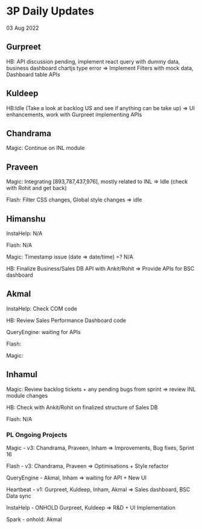 # 3P Daily Updates
03 Aug 2022

## Gurpreet
HB: API discussion pending, implement react query with dummy data, business dashboard chartjs type error => Implement Filters with mock data, Dashboard table APIs

## Kuldeep
HB:Idle (Take a look at backlog US and see if anything can be take up) => UI enhancements, work with Gurpreet implementing APIs

## Chandrama

Magic: Continue on INL module

## Praveen
Magic: Integrating [893,787,437,976], mostly related to INL => Idle (check with Rohit and get back)

Flash: Filter CSS changes, Global style changes => idle

## Himanshu
InstaHelp: N/A

Flash: N/A

Magic: Timestamp issue (date => date/time) =? N/A

HB: Finalize Business/Sales DB API with Ankit/Rohit => Provide APIs for BSC dashboard

## Akmal
InstaHelp: Check COM code

HB: Review Sales Performance Dashboard code

QueryEngine: waiting for APIs

Flash: 

Magic: 

## Inhamul
Magic: Review backlog tickets + any pending bugs from sprint => review INL module changes

HB: Check with Ankit/Rohit on finalized structure of Sales DB

Flash: N/A

### PL Ongoing Projects
Magic - v3: Chandrama, Praveen, Inham => Improvements, Bug fixes, Sprint 16 

Flash - v3: Chandrama, Praveen => Optimisations + Style refactor

QueryEngine - Akmal, Inham => waiting for API + New UI

Heartbeat - v1: Gurpreet, Kuldeep, Inham, Akmal => Sales dashboard, BSC Data sync

InstaHelp - ONHOLD Gurpreet, Kuldeep => R&D + UI Implementation

Spark - onhold: Akmal
